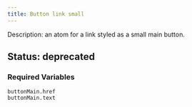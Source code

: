 ```yaml
---
title: Button link small
---
```

Description: an atom for a link styled as a small main button.
## Status: deprecated
### Required Variables
~~~
buttonMain.href
buttonMain.text
~~~